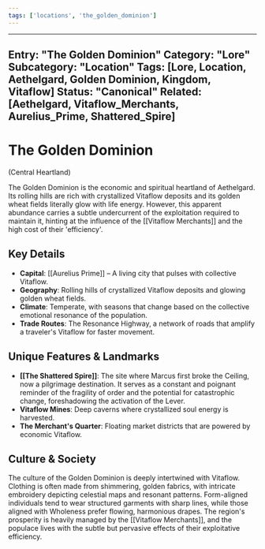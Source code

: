 ```yaml
---
tags: ['locations', 'the_golden_dominion']
---
```



---
Entry: "The Golden Dominion"
Category: "Lore"
Subcategory: "Location"
Tags: [Lore, Location, Aethelgard, Golden Dominion, Kingdom, Vitaflow]
Status: "Canonical"
Related: [Aethelgard, Vitaflow_Merchants, Aurelius_Prime, Shattered_Spire]
---

# The Golden Dominion
(Central Heartland)

The Golden Dominion is the economic and spiritual heartland of Aethelgard. Its rolling hills are rich with crystallized Vitaflow deposits and its golden wheat fields literally glow with life energy. However, this apparent abundance carries a subtle undercurrent of the exploitation required to maintain it, hinting at the influence of the [[Vitaflow Merchants]] and the high cost of their 'efficiency'.

## Key Details
* **Capital**: [[Aurelius Prime]] – A living city that pulses with collective Vitaflow.
* **Geography**: Rolling hills of crystallized Vitaflow deposits and glowing golden wheat fields.
* **Climate**: Temperate, with seasons that change based on the collective emotional resonance of the population.
* **Trade Routes**: The Resonance Highway, a network of roads that amplify a traveler's Vitaflow for faster movement.

## Unique Features & Landmarks
* **[[The Shattered Spire]]**: The site where Marcus first broke the Ceiling, now a pilgrimage destination. It serves as a constant and poignant reminder of the fragility of order and the potential for catastrophic change, foreshadowing the activation of the Lever.
* **Vitaflow Mines**: Deep caverns where crystallized soul energy is harvested.
* **The Merchant's Quarter**: Floating market districts that are powered by economic Vitaflow.

## Culture & Society
The culture of the Golden Dominion is deeply intertwined with Vitaflow. Clothing is often made from shimmering, golden fabrics, with intricate embroidery depicting celestial maps and resonant patterns. Form-aligned individuals tend to wear structured garments with sharp lines, while those aligned with Wholeness prefer flowing, harmonious drapes. The region's prosperity is heavily managed by the [[Vitaflow Merchants]], and the populace lives with the subtle but pervasive effects of their exploitative efficiency.
